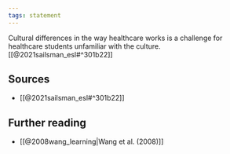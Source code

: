 ```yaml
---
tags: statement
---
```

Cultural differences in the way healthcare works is a challenge for healthcare students unfamiliar with the culture. [[@2021sailsman_esl#^301b22]]

## Sources
- [[@2021sailsman_esl#^301b22]]
## Further reading
- [[@2008wang_learning|Wang et al. (2008)]]
